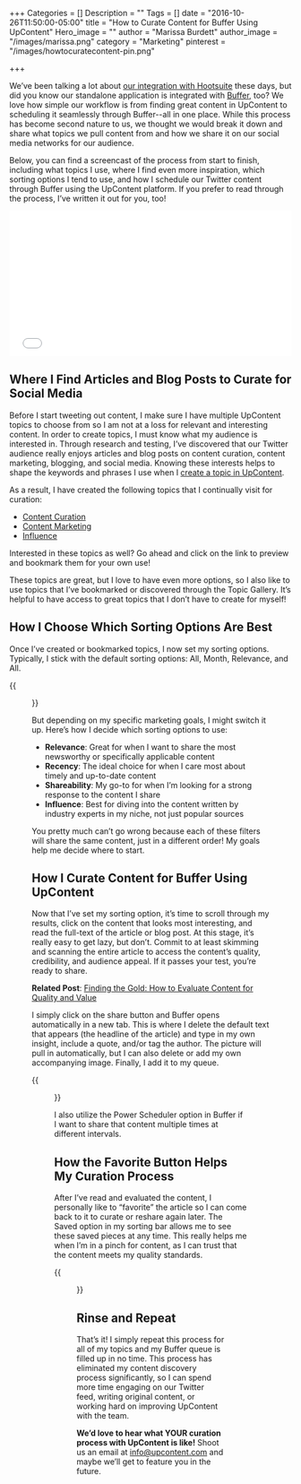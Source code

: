 +++
Categories = []
Description = ""
Tags = []
date = "2016-10-26T11:50:00-05:00"
title = "How to Curate Content for Buffer Using UpContent"
Hero_image = ""
author = "Marissa Burdett"
author_image = "/images/marissa.png"
category = "Marketing"
pinterest = "/images/howtocuratecontent-pin.png"

+++

We’ve been talking a lot about [our integration with Hootsuite](https://upcontent.com/post/hootsuite-integration/?utm_source=upcontent-blog&utm_medium=blog&utm_campaign=hootsuite-integration-blog) these days, but did you know our standalone application is integrated with [Buffer](http://buffer.com), too? We love how simple our workflow is from finding great content in UpContent to scheduling it seamlessly through Buffer--all in one place. While this process has become second nature to us, we thought we would break it down and share what topics we pull content from and how we share it on our social media networks for our audience.

Below, you can find a screencast of the process from start to finish, including what topics I use, where I find even more inspiration, which sorting options I tend to use, and how I schedule our Twitter content through Buffer using the UpContent platform. If you prefer to read through the process, I’ve written it out for you, too!

<div class="wistia_responsive_padding" style="padding:51.4% 0 0 0;position:relative;"><div class="wistia_responsive_wrapper" style="height:100%;left:0;position:absolute;top:0;width:100%;"><iframe src="//fast.wistia.net/embed/iframe/y3kpbbwhgk?videoFoam=true" allowtransparency="true" frameborder="0" scrolling="no" class="wistia_embed" name="wistia_embed" allowfullscreen mozallowfullscreen webkitallowfullscreen oallowfullscreen msallowfullscreen width="100%" height="100%"></iframe></div></div>
<script src="//fast.wistia.net/assets/external/E-v1.js" async></script>

## Where I Find Articles and Blog Posts to Curate for Social Media

Before I start tweeting out content, I make sure I have multiple UpContent topics to choose from so I am not at a loss for relevant and interesting content. In order to create topics, I must know what my audience is interested in. Through research and testing, I’ve discovered that our Twitter audience really enjoys articles and blog posts on content curation, content marketing, blogging, and social media. Knowing these interests helps to shape the keywords and phrases I use when I [create a topic in UpContent](https://upcontent.com/post/how-to-create-an-effective-upcontent-topic/?utm_source=upcontent-blog&utm_medium=blog&utm_campaign=effective-topic-blog).

As a result, I have created the following topics that I continually visit for curation:

- [Content Curation](https://my.upcontent.com/tools/suggestions/91fc37dd-506b-4e3b-a2e4-9d7cc7576a53?filter=all&time=30&sort=relevance?utm_source=upcontent-blog&utm_medium=blog&utm_campaign=content-curation-topic)
- [Content Marketing](https://my.upcontent.com/tools/suggestions/61889881-8740-4320-beb9-17827c5ad298?filter=all&time=30&sort=relevance?utm_source=upcontent-blog&utm_medium=blog&utm_campaign=content-marketing-topic)
- [Influence](https://my.upcontent.com/tools/suggestions/76cf6875-e515-41a5-bc64-4a31d4a341ef?filter=all&time=30&sort=relevance?utm_source=upcontent-blog&utm_medium=blog&utm_campaign=influence-topic)

Interested in these topics as well? Go ahead and click on the link to preview and bookmark them for your own use!

These topics are great, but I love to have even more options, so I also like to use topics that I’ve bookmarked or discovered through the Topic Gallery. It’s helpful to have access to great topics that I don’t have to create for myself!

## How I Choose Which Sorting Options Are Best

Once I’ve created or bookmarked topics, I now set my sorting options. Typically, I stick with the default sorting options: All, Month, Relevance, and All.

{{<figure src="/images/filter-bar.png" title="" alt="UpContent Filter Bar" caption-top="false">}}

But depending on my specific marketing goals, I might switch it up. Here’s how I decide which sorting options to use:

- **Relevance**: Great for when I want to share the most newsworthy or specifically applicable content
- **Recency**: The ideal choice for when I care most about timely and up-to-date content
- **Shareability**: My go-to for when I’m looking for a strong response to the content I share
- **Influence**: Best for diving into the content written by industry experts in my niche, not just popular sources

You pretty much can’t go wrong because each of these filters will share the same content, just in a different order! My goals help me decide where to start.

## How I Curate Content for Buffer Using UpContent

Now that I’ve set my sorting option, it’s time to scroll through my results, click on the content that looks most interesting, and read the full-text of the article or blog post. At this stage, it’s really easy to get lazy, but don’t. Commit to at least skimming and scanning the entire article to access the content’s quality, credibility, and audience appeal. If it passes your test, you’re ready to share.

**Related Post**: [Finding the Gold: How to Evaluate Content for Quality and Value](https://upcontent.com/post/how-to-evaluate-content/?utm_source=upcontent-blog&utm_medium=blog&utm_campaign=evaluate-content-blog)

I simply click on the share button and Buffer opens automatically in a new tab. This is where I delete the default text that appears (the headline of the article) and type in my own insight, include a quote, and/or tag the author. The picture will pull in automatically, but I can also delete or add my own accompanying image. Finally, I add it to my queue.

{{<figure src="/images/buffer-workflow.png" title="" alt="Buffer Workflow" caption-top="false">}}

I also utilize the Power Scheduler option in Buffer if I want to share that content multiple times at different intervals.

## How the Favorite Button Helps My Curation Process

After I’ve read and evaluated the content, I personally like to “favorite” the article so I can come back to it to curate or reshare again later. The Saved option in my sorting bar allows me to see these saved pieces at any time. This really helps me when I’m in a pinch for content, as I can trust that the content meets my quality standards.

{{<figure src="/images/faved-suggestions.png" title="" alt="UpContent Favorited Suggestions" caption-top="false">}}

## Rinse and Repeat

That’s it! I simply repeat this process for all of my topics and my Buffer queue is filled up in no time. This process has eliminated my content discovery process significantly, so I can spend more time engaging on our Twitter feed, writing original content, or working hard on improving UpContent with the team.

**We’d love to hear what YOUR curation process with UpContent is like!** Shoot us an email at info@upcontent.com and maybe we’ll get to feature you in the future.
